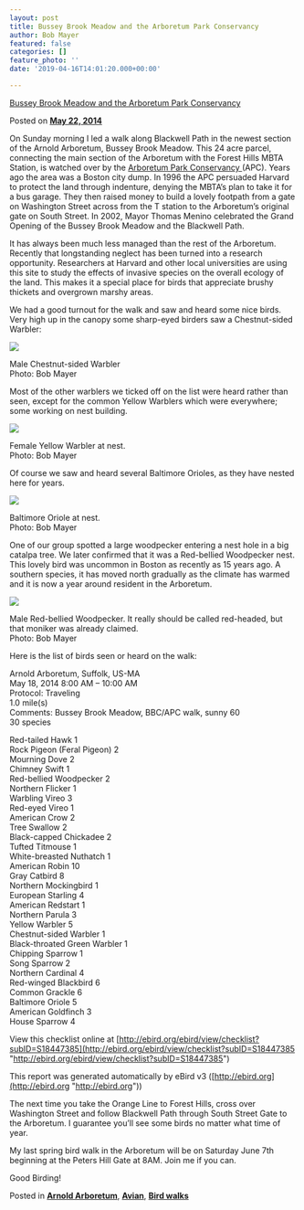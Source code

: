 ```yaml
---
layout: post
title: Bussey Brook Meadow and the Arboretum Park Conservancy
author: Bob Mayer
featured: false
categories: []
feature_photo: ''
date: '2019-04-16T14:01:20.000+00:00'

---
```

[Bussey Brook Meadow and the Arboretum Park Conservancy](https://web.archive.org/web/20171113131905/http://www.arbotopia.com/bussey-brook-meadow-and-the-arboretum-park-conservancy/)

Posted on [**May 22, 2014**](https://web.archive.org/web/20171113131905/http://www.arbotopia.com/bussey-brook-meadow-and-the-arboretum-park-conservancy/ "7:03 pm")

On Sunday morning I led a walk along Blackwell Path in the newest section of the Arnold Arboretum, Bussey Brook Meadow. This 24 acre parcel, connecting the main section of the Arboretum with the Forest Hills MBTA Station, is watched over by the [Arboretum Park Conservancy ](http://www.arboretumparkconservancy.org/ "Arboretum Park Conservancy")(APC). Years ago the area was a Boston city dump. In 1996 the APC persuaded Harvard to protect the land through indenture, denying the MBTA’s plan to take it for a bus garage. They then raised money to build a lovely footpath from a gate on Washington Street across from the T station to the Arboretum’s original gate on South Street. In 2002, Mayor Thomas Menino celebrated the Grand Opening of the Bussey Brook Meadow and the Blackwell Path.

It has always been much less managed than the rest of the Arboretum. Recently that longstanding neglect has been turned into a research opportunity. Researchers at Harvard and other local universities are using this site to study the effects of invasive species on the overall ecology of the land. This makes it a special place for birds that appreciate brushy thickets and overgrown marshy areas.

We had a good turnout for the walk and saw and heard some nice birds. Very high up in the canopy some sharp-eyed birders saw a Chestnut-sided Warbler:

![](/images/P1010089.jpg)

Male Chestnut-sided Warbler  
Photo: Bob Mayer

Most of the other warblers we ticked off on the list were heard rather than seen, except for the common Yellow Warblers which were everywhere; some working on nest building.

![](/images/P1030111.jpg)

Female Yellow Warbler at nest.  
Photo: Bob Mayer

Of course we saw and heard several Baltimore Orioles, as they have nested here for years.

![](/images/P1030005_1-1.jpg)

Baltimore Oriole at nest.  
Photo: Bob Mayer

One of our group spotted a large woodpecker entering a nest hole in a big catalpa tree. We later confirmed that it was a Red-bellied Woodpecker nest. This lovely bird was uncommon in Boston as recently as 15 years ago. A southern species, it has moved north gradually as the climate has warmed and it is now a year around resident in the Arboretum.

![](/images/P1030156-2.jpg)

Male Red-bellied Woodpecker. It really should be called red-headed, but that moniker was already claimed.  
Photo: Bob Mayer

Here is the list of birds seen or heard on the walk:

Arnold Arboretum, Suffolk, US-MA  
May 18, 2014 8:00 AM – 10:00 AM  
Protocol: Traveling  
1\.0 mile(s)  
Comments: Bussey Brook Meadow, BBC/APC walk, sunny 60  
30 species

Red-tailed Hawk 1  
Rock Pigeon (Feral Pigeon) 2  
Mourning Dove 2  
Chimney Swift 1  
Red-bellied Woodpecker 2  
Northern Flicker 1  
Warbling Vireo 3  
Red-eyed Vireo 1  
American Crow 2  
Tree Swallow 2  
Black-capped Chickadee 2  
Tufted Titmouse 1  
White-breasted Nuthatch 1  
American Robin 10  
Gray Catbird 8  
Northern Mockingbird 1  
European Starling 4  
American Redstart 1  
Northern Parula 3  
Yellow Warbler 5  
Chestnut-sided Warbler 1  
Black-throated Green Warbler 1  
Chipping Sparrow 1  
Song Sparrow 2  
Northern Cardinal 4  
Red-winged Blackbird 6  
Common Grackle 6  
Baltimore Oriole 5  
American Goldfinch 3  
House Sparrow 4

View this checklist online at [http://ebird.org/ebird/view/checklist?subID=S18447385](http://ebird.org/ebird/view/checklist?subID=S18447385 "http://ebird.org/ebird/view/checklist?subID=S18447385")

This report was generated automatically by eBird v3 ([http://ebird.org](http://ebird.org "http://ebird.org"))

The next time you take the Orange Line to Forest Hills, cross over Washington Street and follow Blackwell Path through South Street Gate to the Arboretum. I guarantee you’ll see some birds no matter what time of year.

My last spring bird walk in the Arboretum will be on Saturday June 7th beginning at the Peters Hill Gate at 8AM. Join me if you can.

Good Birding!

Posted in [**Arnold Arboretum**](https://web.archive.org/web/20171113131905/http://www.arbotopia.com/category/arboretum/), [**Avian**](https://web.archive.org/web/20171113131905/http://www.arbotopia.com/category/avian/), [**Bird walks**](https://web.archive.org/web/20171113131905/http://www.arbotopia.com/category/bird-walks/)